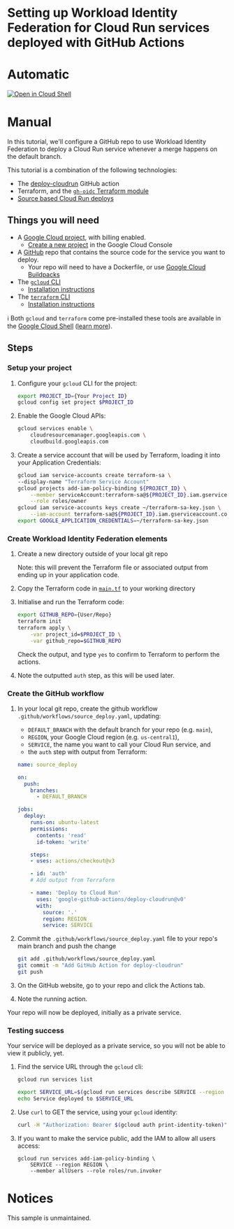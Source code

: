 # Setting up Workload Identity Federation for Cloud Run services deployed with GitHub Actions

# Automatic

[![Open in Cloud Shell](https://gstatic.com/cloudssh/images/open-btn.svg)](https://ssh.cloud.google.com/cloudshell/editor?cloudshell_git_repo=https%3A%2F%2Fgithub.com%2Fgooglecloudplatform%2Fdevrel-demos&cloudshell_tutorial=README.walkthrough.md&cloudshell_workspace=app-dev/github-actions-wif-cloudrun)


# Manual

In this tutorial, we'll configure a GitHub repo to use Workload Identity Federation to deploy a Cloud Run service whenever a merge happens on the default branch.

This tutorial is a combination of the following technologies: 

 * The [deploy-cloudrun](https://github.com/google-github-actions/deploy-cloudrun) GitHub action
 * Terraform, and the [`gh-oidc` Terraform module](https://github.com/terraform-google-modules/terraform-google-github-actions-runners)
 * [Source based Cloud Run deploys](https://cloud.google.com/run/docs/deploying-source-code)


## Things you will need

* A [Google Cloud project](https://cloud.google.com/resource-manager/docs/creating-managing-projects#creating_a_project), with billing enabled. 
  * [Create a new project](https://console.cloud.google.com/projectcreate) in the Google Cloud Console
* A [GitHub](https://github.com/) repo that contains the source code for the service you want to deploy. 
  * Your repo will need to have a Dockerfile, or use [Google Cloud Buildpacks](https://cloud.google.com/docs/buildpacks)
* The [`gcloud` CLI](https://cloud.google.com/sdk/gcloud)
  * [Installation instructions](https://cloud.google.com/sdk/docs/install) 
* The [`terraform` CLI](https://terraform.io)
  * [Installation instructions](https://developer.hashicorp.com/terraform/downloads)

ℹ️ Both `gcloud` and `terraform` come pre-installed these tools are available in the [Google Cloud Shell](https://console.cloud.google.com/home/dashboard?cloudshell=true) ([learn more](https://cloud.google.com/shell)).


## Steps


### Setup your project

1. Configure your `gcloud` CLI for the project: 
    ```bash
    export PROJECT_ID={Your Project ID}
    gcloud config set project $PROJECT_ID
    ```
1. Enable the Google Cloud APIs: 
    ```bash
    gcloud services enable \
        cloudresourcemanager.googleapis.com \
        cloudbuild.googleapis.com
    ```
1. Create a service account that will be used by Terraform, loading it into your Application Credentials:
    ```bash
    gcloud iam service-accounts create terraform-sa \
    --display-name "Terraform Service Account"
    gcloud projects add-iam-policy-binding ${PROJECT_ID} \
        --member serviceAccount:terraform-sa@${PROJECT_ID}.iam.gserviceaccount.com \
        --role roles/owner
    gcloud iam service-accounts keys create ~/terraform-sa-key.json \
        --iam-account terraform-sa@${PROJECT_ID}.iam.gserviceaccount.com
    export GOOGLE_APPLICATION_CREDENTIALS=~/terraform-sa-key.json
    ```

### Create Workload Identity Federation elements

1. Create a new directory outside of your local git repo
   
   Note: this will prevent the Terraform file or associated output from ending up in your application code.
1. Copy the Terraform code in [`main.tf`](main.tf) to your working directory
1. Initialise and run the Terraform code: 
    ```bash
    export GITHUB_REPO={User/Repo}
    terraform init
    terraform apply \
        -var project_id=$PROJECT_ID \
        -var github_repo=$GITHUB_REPO
    ```

    Check the output, and type `yes` to confirm to Terraform to perform the actions. 
1. Note the outputted `auth` step, as this will be used later.

### Create the GitHub workflow

1. In your local git repo, create the github workflow `.github/workflows/source_deploy.yaml`, updating:
    * `DEFAULT_BRANCH` with the default branch for your repo (e.g. `main`),
    * `REGION`, your Google Cloud region (e.g. `us-central1`), 
    * `SERVICE`, the name you want to call your Cloud Run service, and
    * the `auth` step with output from Terraform:

    ```yaml
    name: source_deploy

    on:
      push:
        branches:
          - DEFAULT_BRANCH

    jobs:
      deploy:
        runs-on: ubuntu-latest
        permissions:
          contents: 'read'
          id-token: 'write'

        steps:
        - uses: actions/checkout@v3

        - id: 'auth'
        # Add output from Terraform

        - name: 'Deploy to Cloud Run'
          uses: 'google-github-actions/deploy-cloudrun@v0'
          with:
            source: '.'
            region: REGION
            service: SERVICE
    ```

1. Commit the `.github/workflows/source_deploy.yaml` file to your repo's main branch and push the change
    ```bash
    git add .github/workflows/source_deploy.yaml
    git commit -m "Add GitHub Action for deploy-cloudrun"
    git push
    ```
1. On the GitHub website, go to your repo and click the Actions tab.
1. Note the running action.

Your repo will now be deployed, initially as a private service. 

### Testing success

Your service will be deployed as a private service, so you will not be able to view it publicly, yet. 

1. Find the service URL through the `gcloud` cli: 
    ```bash
    gcloud run services list

    export SERVICE_URL=$(gcloud run services describe SERVICE --region REGION --format "value(status.url)")
    echo Service deployed to $SERVICE_URL
    ```
1. Use `curl` to GET the service, using your `gcloud` identity: 

    ```bash
    curl -H "Authorization: Bearer $(gcloud auth print-identity-token)" $SERVICE_URL
    ```

1. If you want to make the service public, add the IAM to allow all users access: 
    ```
    gcloud run services add-iam-policy-binding \
        SERVICE --region REGION \
        --member allUsers --role roles/run.invoker 
    ```


# Notices

This sample is unmaintained. 